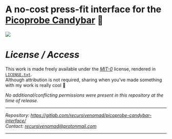**A no-cost press-fit interface for the [Picoprobe Candybar][URL-Repository]** 🍫
=================================================================================


[![](../../../gitlab-redirect/raw/main/redirect.png)][URL-Repository]



***License / Access***
======================

This work is made freely available under the [*MIT-0*][URL-MIT-0] license, rendered in [`LICENSE.txt`](./LICENSE.txt).  
Although attribution is not required, sharing when you've made something with my work is really cool 💖

*No additional/conflicting permissions were present in this repository at the time of release.*

----------------------

*Repository: <https://gitlab.com/recursivenomad/picoprobe-candybar-interface/>*  
*Contact: <recursivenomad@protonmail.com>*

----------------------






[URL-MIT-0]: <https://opensource.org/license/mit-0/>

[URL-Repository]: <https://gitlab.com/recursivenomad/picoprobe-candybar-interface/>
